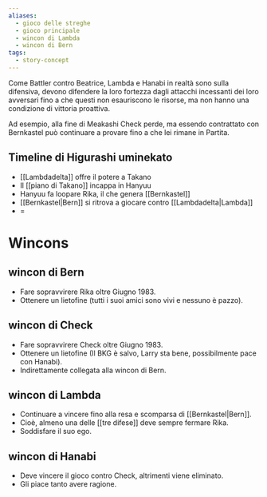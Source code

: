 ```yaml
---
aliases:
  - gioco delle streghe
  - gioco principale
  - wincon di Lambda
  - wincon di Bern
tags:
  - story-concept
---
```

Come Battler contro Beatrice, Lambda e Hanabi in realtà sono sulla difensiva, devono difendere la loro fortezza dagli attacchi incessanti dei loro avversari fino a che questi non esauriscono le risorse, ma non hanno una condizione di vittoria proattiva.

Ad esempio, alla fine di Meakashi Check perde, ma essendo contrattato con Bernkastel può continuare a provare fino a che lei rimane in Partita.




## Timeline di Higurashi uminekato
- [[Lambdadelta]] offre il potere a Takano
- Il [[piano di Takano]] incappa in Hanyuu
- Hanyuu fa loopare Rika, il che genera [[Bernkastel]]
- [[Bernkastel|Bern]] si ritrova a giocare contro [[Lambdadelta|Lambda]]
- =


# Wincons
## wincon di Bern
- Fare sopravvirere Rika oltre Giugno 1983. 
- Ottenere un lietofine (tutti i suoi amici sono vivi e nessuno è pazzo).

## wincon di Check
- Fare sopravvirere Check oltre Giugno 1983. 
- Ottenere un lietofine (Il BKG è salvo, Larry sta bene, possibilmente pace con Hanabi).
- Indirettamente collegata alla wincon di Bern.

## wincon di Lambda
- Continuare a vincere fino alla resa e scomparsa di [[Bernkastel|Bern]].
- Cioè, almeno una delle [[tre difese]] deve sempre fermare Rika.
- Soddisfare il suo ego.

## wincon di Hanabi
- Deve vincere il gioco contro Check, altrimenti viene eliminato.
- Gli piace tanto avere ragione.
